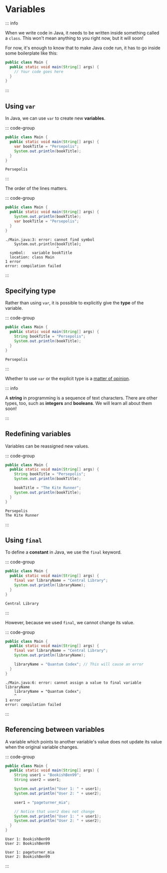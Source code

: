 # Variables

<Vimeo id="1005489989" />

::: info

When we write code in Java, it needs to be written inside something called a
`class`. This won't mean anything to you right now, but it will soon!

For now, it's enough to know that to make Java code run, it has to go inside
some boilerplate like this:

```java
public class Main {
  public static void main(String[] args) {
    // Your code goes here
  }
}
```

:::

## Using `var`

In Java, we can use `var` to create new **variables**.

::: code-group

```java
public class Main {
  public static void main(String[] args) {
    var bookTitle = "Persepolis";
    System.out.println(bookTitle);
  }
}
```

```[output]
Persepolis
```

:::

The order of the lines matters.

::: code-group

```java
public class Main {
  public static void main(String[] args) {
    System.out.println(bookTitle);
    var bookTitle = "Persepolis";
  }
}
```

```[output]
./Main.java:3: error: cannot find symbol
    System.out.println(bookTitle);
                       ^
  symbol:   variable bookTitle
  location: class Main
1 error
error: compilation failed
```

:::

## Specifying type

Rather than using `var`, it is possible to explicitly give the **type** of the
variable.

::: code-group

```java
public class Main {
  public static void main(String[] args) {
    String bookTitle = "Persepolis";
    System.out.println(bookTitle);
  }
}
```

```[output]
Persepolis
```

:::

Whether to use `var` or the explicit type is a
[matter of opinion](https://medium.com/@victorhsr/java-to-var-or-not-to-var-that-is-the-question-10efe4989320).

::: info

A **string** in programming is a sequence of text characters. There are other
types, too, such as **integers** and **booleans**. We will learn all about them
soon!

:::

## Redefining variables

Variables can be reassigned new values.

::: code-group

```java
public class Main {
  public static void main(String[] args) {
    String bookTitle = "Persepolis";
    System.out.println(bookTitle);

    bookTitle = "The Kite Runner";
    System.out.println(bookTitle);
  }
}
```

```[output]
Persepolis
The Kite Runner
```

:::

## Using `final`

To define a **constant** in Java, we use the `final` keyword.

::: code-group

```java
public class Main {
  public static void main(String[] args) {
    final var libraryName = "Central Library";
    System.out.println(libraryName);
  }
}
```

```[ouput]
Central Library
```

:::

However, because we used `final`, we cannot change its value.

::: code-group

```java
public class Main {
  public static void main(String[] args) {
    final var libraryName = "Central Library";
    System.out.println(libraryName);

    libraryName = "Quantum Codex"; // This will cause an error
  }
}
```

```[output]
./Main.java:6: error: cannot assign a value to final variable libraryName
    libraryName = "Quantum Codex";
    ^
1 error
error: compilation failed
```

:::

## Referencing between variables

A variable which points to another variable's value does not update its value
when the original variable changes.

::: code-group

```java
public class Main {
  public static void main(String[] args) {
    String user1 = "BookishBen99";
    String user2 = user1;

    System.out.println("User 1: " + user1);
    System.out.println("User 2: " + user2);

    user1 = "pageturner_mia";

    // Notice that user2 does not change
    System.out.println("User 1: " + user1);
    System.out.println("User 2: " + user2);
  }
}
```

```[ouput]
User 1: BookishBen99
User 2: BookishBen99

User 1: pageturner_mia
User 2: BookishBen99
```

:::
